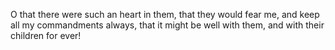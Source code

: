 O that there were such an heart in them, that they would fear me, and keep all my commandments always, that it might be well with them, and with their children for ever!
